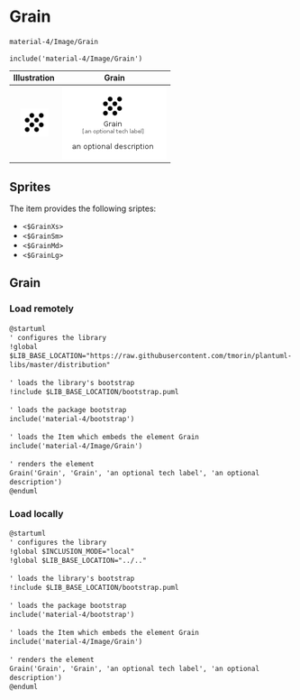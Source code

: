 # Grain


```text
material-4/Image/Grain
```

```text
include('material-4/Image/Grain')
```



| Illustration | Grain |
| :---: | :---: |
| ![illustration for Illustration](../../material-4/Image/Grain.png) | ![illustration for Grain](../../material-4/Image/Grain.Local.png) |



## Sprites
The item provides the following sriptes:

- `<$GrainXs>`
- `<$GrainSm>`
- `<$GrainMd>`
- `<$GrainLg>`





## Grain

### Load remotely
```plantuml
@startuml
' configures the library
!global $LIB_BASE_LOCATION="https://raw.githubusercontent.com/tmorin/plantuml-libs/master/distribution"

' loads the library's bootstrap
!include $LIB_BASE_LOCATION/bootstrap.puml

' loads the package bootstrap
include('material-4/bootstrap')

' loads the Item which embeds the element Grain
include('material-4/Image/Grain')

' renders the element
Grain('Grain', 'Grain', 'an optional tech label', 'an optional description')
@enduml
```

### Load locally
```plantuml
@startuml
' configures the library
!global $INCLUSION_MODE="local"
!global $LIB_BASE_LOCATION="../.."

' loads the library's bootstrap
!include $LIB_BASE_LOCATION/bootstrap.puml

' loads the package bootstrap
include('material-4/bootstrap')

' loads the Item which embeds the element Grain
include('material-4/Image/Grain')

' renders the element
Grain('Grain', 'Grain', 'an optional tech label', 'an optional description')
@enduml
```


